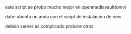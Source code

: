 este script se probo mucho mejor en openmediavault(omv)

dato: ubuntu no anda con el script de instalacion de omv

debian server es complicado probare otros
